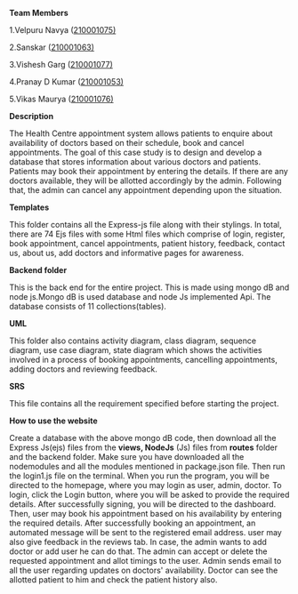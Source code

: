 
**Team Members**

1\.Velpuru Navya ([210001075)](mailto:cse210001063@iiti.ac.in)

2\.Sanskar ([210001063)](mailto:cse210001063@iiti.ac.in)

3\.Vishesh Garg ([210001077)](mailto:cse210001063@iiti.ac.in)

4\.Pranay D Kumar ([210001053)](mailto:cse210001063@iiti.ac.in)

5\.Vikas Maurya ([210001076)](mailto:cse210001063@iiti.ac.in)

**Description**

The <a name="_int_njrdjofi"></a>Health Centre appointment system allows patients to enquire about availability of doctors based on their schedule, book and cancel appointments. The goal of this case study is to design and develop a database that stores information about various doctors and patients. Patients may book their appointment by entering the details. If there are any doctors available, they will be allotted accordingly by the admin. Following that, the admin can cancel any appointment depending upon the situation.




**Templates**

This folder contains all the Express-js file along with their stylings. In total, there are 74 Ejs files with some Html files which comprise of login, register, book appointment, cancel appointments, patient history, feedback, contact us, about us, add doctors and informative pages for awareness.




**Backend folder**

This is the back end for the entire project. This is made using mongo dB and node js.Mongo dB is used database and node Js implemented Api. The database consists of 11 collections(tables).




**UML**

This folder also contains activity diagram, class diagram, sequence diagram, use case diagram, state diagram which shows the activities involved in a process of booking appointments, cancelling appointments, adding doctors and reviewing feedback.

**SRS**

This file contains all the requirement specified before starting the project.

**How to use the website**

Create a database with the above mongo dB code, then download all the Express Js(ejs) files from the **views, NodeJs** (Js) files from **routes**  folder and the backend folder. Make sure you have downloaded all the nodemodules and all the modules mentioned in package.json file. Then run the login1.js file on the terminal. When you run the program, you will be directed to the homepage, where you may login as user, admin, doctor. To login, click the Login button, where you will be asked to provide the required details. After successfully signing, you will be directed to the dashboard. Then, user may book his appointment based on his availability by entering the required details. After successfully booking an appointment, an automated message will be sent to the registered email address. user may also give feedback in the reviews tab. In case, the admin wants to add doctor or add user he can do that. The admin can accept or delete the requested appointment and allot timings to the user. Admin sends email to all the user regarding updates on doctors' availability. Doctor can see the allotted patient to him and check the patient history also.
